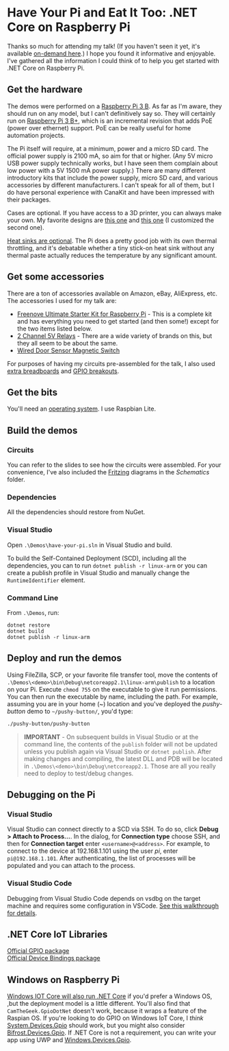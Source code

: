 # Have Your Pi and Eat It Too: .NET Core on Raspberry Pi

Thanks so much for attending my talk! (If you haven't seen it yet, it's available [on-demand here](https://channel9.msdn.com/Events/dotnetConf/2018/S314).) I hope you found it informative and enjoyable. I've gathered all the information I could think of to help you get started with .NET Core on Raspberry Pi.

## Get the hardware

The demos were performed on a [Raspberry Pi 3 B](https://www.raspberrypi.org/products/raspberry-pi-3-model-b/). As far as I'm aware, they should run on any model, but I can't definitively say so. They will certainly run on [Raspberry Pi 3 B+](https://www.raspberrypi.org/products/raspberry-pi-3-model-b-plus/), which is an incremental revision that adds PoE (power over ethernet) support. PoE can be really useful for home automation projects.

The Pi itself will require, at a minimum, power and a micro SD card. The official power supply is 2100 mA, so aim for that or higher. (Any 5V micro USB power supply technically works, but I have seen them complain about low power with a 5V 1500 mA power supply.) There are many different introductory kits that include the power supply, micro SD card, and various accessories by different manufacturers. I can't speak for all of them, but I do have personal experience with CanaKit and have been impressed with their packages.

Cases are optional. If you have access to a 3D printer, you can always make your own. My favorite designs are [this one](https://www.thingiverse.com/thing:1549574) and [this one](https://www.thingiverse.com/thing:3061437) (I customized the second one).

[Heat sinks are optional](https://raspberrypi.stackexchange.com/questions/43752/do-i-need-to-use-a-heat-sink). The Pi does a pretty good job with its own thermal throttling, and it's debatable whether a tiny stick-on heat sink without any thermal paste actually reduces the temperature by any significant amount. 

## Get some accessories

There are a ton of accessories available on Amazon, eBay, AliExpress, etc. The accessories I used for my talk are:

* [Freenove Ultimate Starter Kit for Raspberry Pi](http://a.co/d/0Pl9Tdp) - This is a complete kit and has everything you need to get started (and then some!) except for the two items listed below.
* [2 Channel 5V Relays](http://a.co/d/j5lcbjm) - There are a wide variety of brands on this, but they all seem to be about the same. 
* [Wired Door Sensor Magnetic Switch](http://a.co/d/i3lq5l2)

For purposes of having my circuits pre-assembled for the talk, I also used [extra breadboards](http://a.co/d/1UH92rN) and [GPIO breakouts](http://a.co/d/d7bWMI5).

## Get the bits

You'll need an [operating system](https://www.raspberrypi.org/downloads/). I use Raspbian Lite. 

## Build the demos

### Circuits
You can refer to the slides to see how the circuits were assembled. For your convenience, I've also included the [Fritzing](http://fritzing.org/home/) diagrams in the *Schematics* folder.

### Dependencies
All the dependencies should restore from NuGet.

### Visual Studio
Open `.\Demos\have-your-pi.sln` in Visual Studio and build.

To build the Self-Contained Deployment (SCD), including all the dependencies, you can to run `dotnet publish -r linux-arm` or you can create a publish profile in Visual Studio and manually change the `RuntimeIdentifier` element.

### Command Line
From `.\Demos`, run:

```console
dotnet restore
dotnet build
dotnet publish -r linux-arm
```

## Deploy and run the demos

Using FileZilla, SCP, or your favorite file transfer tool, move the contents of `.\Demos\<demo>\bin\Debug\netcoreapp2.1\linux-arm\publish` to a location on your Pi. Execute `chmod 755` on the executable to give it run permissions. You can then run the executable by name, including the path. For example, assuming you are in your home (~) location and you've deployed the *pushy-button* demo to `~/pushy-button/`, you'd type:

```bash
./pushy-button/pushy-button
```

> **IMPORTANT** - On subsequent builds in Visual Studio or at the command line, the contents of the `publish` folder will not be updated unless you publish again via Visual Studio or `dotnet publish`. After making changes and compiling, the latest DLL and PDB will be located in `.\Demos\<demo>\bin\Debug\netcoreapp2.1`. Those are all you really need to deploy to test/debug changes.

## Debugging on the Pi

### Visual Studio

Visual Studio can connect directly to a SCD via SSH. To do so, click **Debug > Attach to Process...**. In the dialog, for **Connection type** choose SSH, and then for **Connection target** enter `<username>@<address>`.  For example, to connect to the device at 192.168.1.101 using the user *pi*, enter `pi@192.168.1.101`. After authenticating, the list of processes will be populated and you can attach to the process. 

### Visual Studio Code

Debugging from Visual Studio Code depends on vsdbg on the target machine and requires some configuration in VSCode. [See this walkthrough for details](https://github.com/OmniSharp/omnisharp-vscode/wiki/Remote-Debugging-On-Linux-Arm).

## .NET Core IoT Libraries

[Official GPIO package](https://www.nuget.org/packages/System.Device.Gpio/)<br />
[Official Device Bindings package](https://www.nuget.org/packages/Iot.Device.Bindings/)

## Windows on Raspberry Pi

[Windows IOT Core will also run .NET Core](https://github.com/dotnet/core/blob/master/samples/RaspberryPiInstructions.md) if you'd prefer a Windows OS, ,but the deployment model is a little different. You'll also find that `CamTheGeek.GpioDotNet` doesn't work, because it wraps a feature of the Raspian OS.  If you're looking to do GPIO on Windows IoT Core, I *think* [System.Devices.Gpio](https://dotnet.myget.org/feed/dotnet-corefxlab/package/nuget/System.Devices.Gpio) should work, but you might also consider [Bifrost.Devices.Gpio](https://www.nuget.org/packages/Bifrost.Devices.Gpio/).  If .NET Core is not a requirement, you can write your app using UWP and [Windows.Devices.Gpio](https://docs.microsoft.com/uwp/api/Windows.Devices.Gpio).

